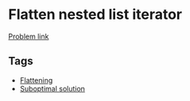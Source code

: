 # Flatten nested list iterator

[Problem link](https://leetcode.com/problems/flatten-nested-list-iterator)

## Tags

* [Flattening](/README.md#Flattening)
* [Suboptimal solution](/README.md#Suboptimal_solution)
